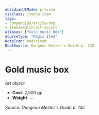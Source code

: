 ```yaml
---
obsidianUIMode: preview
cssclass: json5e-item
tags:
- compendium/src/5e/dmg
- item/wealth/art-object
aliases: ["Gold music box"]
SourceType: "Magic Item"
NoteIcon: magicitem
BookSource: Dungeon Master's Guide p. 135
---
```

# Gold music box
*Art object*  

- **Cost**: 2,500 gp
- **Weight**: ⏤

*Source: Dungeon Master's Guide p. 135*